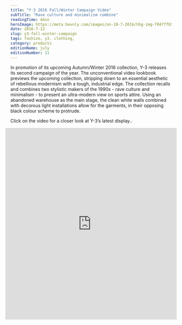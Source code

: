 ```yaml
---
title: "Y-3 2016 Fall/Winter Campaign Video"
subTitle: "Rave culture and minimalism combine"
readingTime: 4min
heroImage: https://meta.hevnly.com/images/on-18-7-2016/hhg-img-f047ffb5-48aa-4a7c-aa5e-006822c330e7.png
date: 2016-7-12
slug: y3-fall-winter-campaign
tags: fashion, y3, clothing,
category: products
editionName: july
editionNumber: 11
---
```


In promotion of its upcoming Autumn/Winter 2016 collection, Y-3 releases its second campaign of the year. The unconventional video lookbook previews the upcoming collection, stripping down to an essential aesthetic of rebellious modernism with a tough, industrial edge. The collection recalls and combines two stylistic makers of the 1990s - rave culture and minimalism - to present an ultra-modern view on sports attire. Using an abandoned warehouse as the main stage, the clean white walls combined with decorous light installations allow for the garments, in their opposing black colour scheme to protrude.

Click on the video for a closer look at Y-3’s latest display..      

<p class="ws-post-thepost-image">
  <iframe width="100%" height="600" style="width: calc(100% + 2rem); transform: translateX(-1rem)" src="https://www.youtube.com/embed/MzNzRUZVu4s" frameborder="0" allowfullscreen></iframe>
</p>
